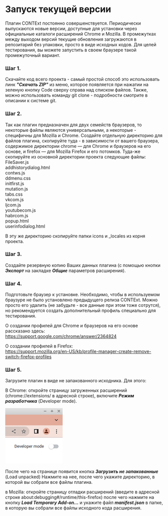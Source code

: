 # Запуск текущей версии

Плагин CONTExt постоянно совершенствуется. Периодически выпускаются новые версии, доступные для установки через официальные каталоги расширений Chrome и Mozilla. 
В промежутках между выходом версий текущие обновления загружаются в репозитарий без упаковки, просто в виде исходных кодов. Для целей тестирования, вы можете запустить в своем браузере такой промежуточный вариант. 

### Шаг 1. 
Скачайте код всего проекта - самый простой способ это использовать линк ***"Скачать ZIP"*** из меню, которое появляется при нажатии на зеленую кнопку Code сверху справа над списком файлов. Также, можно использовать команду git clone - подробности смотрите в описании к системе git.

### Шаг 2. 
Так как плагин предназначен для двух семейств браузеров, то некоторые файлы являются универсальными, а некоторые - специфичны для Mozilla и Chrome. Создайте отдельную директорию для файлов плагина, скопируйте туда - в зависимости от вашего браузера, содержимое директории chrome — для Chrome и браузеров на его основе, и firefox — для Mozilla Firefox и его потомков.
Туда-же скопируйте из основной директории проекта следующие файлы:<br>
FileSaver.js <br>
addhistorydialog.html <br>
contws.js <br>
ddmenu.css <br>
initfirst.js <br> 
mutation.js <br>
tabs.css <br>
vkcom.js <br>
ljcom.js <br>
youtubecom.js <br>
habrcom.js <br>
popup.html <br>
userinfodialog.html <br>

В эту же директорию скопируйте папки icons и _locales из корня проекта.


### Шаг 3. 
Создайте резервную копию Ваших данных плагина (с помощью кнопки ***Экспорт*** на закладке ***Общие*** параметров расширения).

### Шаг 4. 
Подготовьте браузер к установке. Необходимо, чтобы в используемом браузуре не было установлено предыдущего релиза CONTExt. Можно просто его удалить (не забудьте - все данные при этом тоже сотрутся), но рекомендуется создать дополнительный профиль специально для тестирования.

О создании профилей для Chrome и браузеров на его основе рассказано здесь:<br>
https://support.google.com/chrome/answer/2364824

О создании профилей в Firefox:<br>
https://support.mozilla.org/en-US/kb/profile-manager-create-remove-switch-firefox-profiles

### Шаг 5. 
Загрузите плагин в виде не запакованного исходника. Для этого:

В Chrome: откройте страницу загруженных расширений (chrome://extensions/ в адресной строке), включите ***Режим разработчика*** (Developer mode).

![Developer mode](https://github.com/dmiandr/context/blob/master/docs/img/devmode_chrome.png)

После чего на странице появится кнопка ***Загрузить не запакованные*** (Load unpacked)
Нажмите на нее, после чего укажите директорию, в которой вы собрали все файлы плагина.

в Mozilla: откройте страницу отладки расширений (введите в адресной строке about:debugging#/runtime/this-firefox) после чего нажмите на кнопку ***Load Temporary Add-on...*** и укажите файл ***manifest.json*** в папке, в которую вы собрали все файлы исходного кода расширения.
